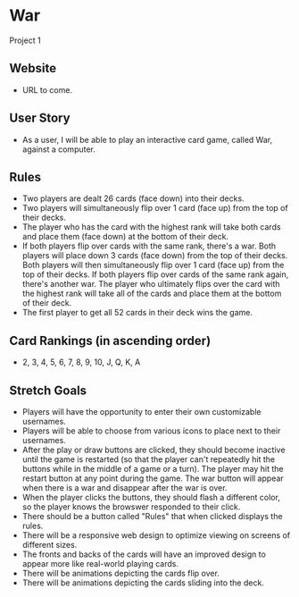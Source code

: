 # War

Project 1

## Website

- URL to come. 

## User Story

- As a user, I will be able to play an interactive card game, called War, against a computer.

## Rules

- Two players are dealt 26 cards (face down) into their decks.
- Two players will simultaneously flip over 1 card (face up) from the top of their decks.
- The player who has the card with the highest rank will take both cards and place them (face down) at the bottom of their deck.
- If both players flip over cards with the same rank, there's a war. Both players will place down 3 cards (face down) from the top of their decks. Both players will then simultaneously flip over 1 card (face up) from the top of their decks. If both players flip over cards of the same rank again, there's another war. The player who ultimately flips over the card with the highest rank will take all of the cards and place them at the bottom of their deck.
- The first player to get all 52 cards in their deck wins the game.

## Card Rankings (in ascending order)

- 2, 3, 4, 5, 6, 7, 8, 9, 10, J, Q, K, A

## Stretch Goals

- Players will have the opportunity to enter their own customizable usernames.
- Players will be able to choose from various icons to place next to their usernames.
- After the play or draw buttons are clicked, they should become inactive until the game is restarted (so that the player can't repeatedly hit the buttons while in the middle of a game or a turn). The player may hit the restart button at any point during the game. The war button will appear when there is a war and disappear after the war is over.
- When the player clicks the buttons, they should flash a different color, so the player knows the browswer responded to their click.
- There should be a button called "Rules" that when clicked displays the rules.
- There will be a responsive web design to optimize viewing on screens of different sizes.
- The fronts and backs of the cards will have an improved design to appear more like real-world playing cards.
- There will be animations depicting the cards flip over.
- There will be animations depicting the cards sliding into the deck.